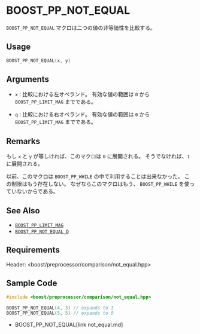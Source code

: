 # BOOST_PP_NOT_EQUAL

`BOOST_PP_NOT_EQUAL` マクロは二つの値の非等価性を比較する。

## Usage

```cpp
BOOST_PP_NOT_EQUAL(x, y)
```

## Arguments

- `x` :
	比較における左オペランド。
	有効な値の範囲は `0` から `BOOST_PP_LIMIT_MAG` までである。

- `q` :
	比較における右オペランド。
	有効な値の範囲は `0` から `BOOST_PP_LIMIT_MAG` までである。

## Remarks

もし `x` と `y` が等しければ、このマクロは `0` に展開される。
そうでなければ、`1` に展開される。

以前、このマクロは `BOOST_PP_WHILE` の中で利用することは出来なかった。
この制限はもう存在しない。
なぜならこのマクロはもう、 `BOOST_PP_WHILE` を使っていないからである。

## See Also

- [`BOOST_PP_LIMIT_MAG`](limit_mag.md)
- [`BOOST_PP_NOT_EQUAL_D`](not_equal_d.md)

## Requirements

Header: &lt;boost/preprocessor/comparison/not_equal.hpp&gt;

## Sample Code

```cpp
#include <boost/preprocessor/comparison/not_equal.hpp>

BOOST_PP_NOT_EQUAL(4, 3) // expands to 1
BOOST_PP_NOT_EQUAL(5, 5) // expands to 0
```
* BOOST_PP_NOT_EQUAL[link not_equal.md]

